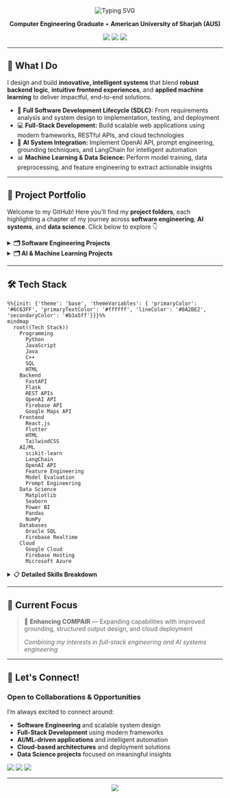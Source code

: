 <div align="center">

<p align="center">
  <img src="https://readme-typing-svg.herokuapp.com?font=Fira+Code&weight=600&size=24&pause=1000&color=6C63FF&center=true&vCenter=true&width=700&height=70&lines=Hi,+I'm+Warda+Ul+Hasan;Software+Engineer+|+Full+Stack+Developer;AI+Systems+Engineer+|+ML+%26+Data+Science;Building+Intelligent+Solutions" alt="Typing SVG" />
</p>

**Computer Engineering Graduate** • **American University of Sharjah (AUS)**

<p align="center">
  <a href="https://www.linkedin.com/in/wardaulhasan"><img src="https://img.shields.io/badge/LinkedIn-Connect-0077B5?style=flat-square&logo=linkedin" /></a>
  <a href="mailto:wardaulhasan@gmail.com"><img src="https://img.shields.io/badge/Email-Contact-D14836?style=flat-square&logo=gmail&logoColor=white" /></a>
  <a href="https://www.google.com/maps/place/Dubai,+United+Arab+Emirates/"><img src="https://img.shields.io/badge/Dubai%2C%20UAE-Location-FF5733?style=flat-square&logo=google-maps&logoColor=white" /></a>
</p>

</div>

---

## 🚀 What I Do

I design and build **innovative, intelligent systems** that blend **robust backend logic**, **intuitive frontend experiences**, and **applied machine learning** to deliver impactful, end-to-end solutions.

- 🔄 **Full Software Development Lifecycle (SDLC):** From requirements analysis and system design to implementation, testing, and deployment  
- 💻 **Full-Stack Development:** Build scalable web applications using modern frameworks, RESTful APIs, and cloud technologies  
- 🤖 **AI System Integration:** Implement OpenAI API, prompt engineering, grounding techniques, and LangChain for intelligent automation  
- 📊 **Machine Learning & Data Science:** Perform model training, data preprocessing, and feature engineering to extract actionable insights 

---

## 💼 Project Portfolio

Welcome to my GitHub! Here you'll find my **project folders**, each highlighting a chapter of my journey across **software engineering**, **AI systems**, and **data science**. Click below to explore 👇

<details>
<summary><b>🗂️ Software Engineering Projects</b></summary>

#### 🧠 **COMPAIR** | [View Project →](https://github.com/wardacoder/COMPAIR)
A full-stack comparison web application built with React.js and FastAPI, featuring AI integration through LangChain and OpenAI API for intelligent, structured comparisons. It combines robust frontend and backend engineering, API design, testing, and prompt-driven AI reasoning into a cohesive, reliable system.

#### ⚙️ **Automated Laundromat System** | [View Project →](https://github.com/wardacoder/Automated-Laundromat-System)
Software Engineering SDLC project covering requirements (FRs & NFRs), design and analysis (UML diagrams: Use Case, Class, Domain Model, and Sequence), full-stack implementation (Firebase backend database and hosting + Flutter frontend), testing (plans and cases), and deployment of a smart laundromat web system.

#### 🚗 **Smart Toll Gate System** | [View Project →](https://github.com/wardacoder/Smart-Toll-Gate-System)
An automated Smart Toll Gate System built using Raspberry Pi, integrating sensors and RFID for vehicle detection and identification, along with speed and weight measurement for dynamic toll calculation. The system controls gate access, uploads data to ThingSpeak for cloud monitoring, and supports operator overrides and alert mechanisms. It also includes RESTful Flask APIs that enable web-based gate operations, real-time vehicle information, and trespassing event handling through defined routes.

#### ⚔️ **Multithreaded RPG Engine with Design Patterns & Sensor Integration** | [View Project →](https://github.com/wardacoder/Multithreaded-Design_Patterns-RPG)
Java-based multithreaded RPG engine showcasing professional software architecture with advanced objected oriented programming. Implements six software design patterns Observer, Singleton, Template Method, Strategy, State, and Command. Uses concurrent threads for battle timing and real-time gyroscope, accelerometer, and sound input with synchronized, thread-safe execution.

#### 🌤️ **AI & IoT Based Air Quality Monitoring and Prediction** | [View Project →](https://medium.com/@wardaulhasan/building-a-smart-solar-powered-aiot-system-for-real-time-air-quality-monitoring-and-prediction-a2449d4009d8))
Full-stack AIoT engineering project integrating embedded hardware, cloud infrastructure, and machine learning for real-time air quality monitoring and forecasting. Developed solar-powered ESP32 sensor nodes, a Firebase–GCP cloud pipeline, and a Flutter dashboard for live data visualization and predictive analytics using a hybrid CNN–BiLSTM model.

</details>

<details>
<summary><b>🗂️ AI & Machine Learning Projects</b></summary>

#### 🧩 **COMPAIR – AI Integration**
> Advanced prompt engineering and API integration within COMPAIR
- **Tech:** OpenAI API, LangChain
- **Focus:** Prompt templates, grounding strategies, minimizing hallucinations
- [View Project →](https://github.com/wardacoder/COMPAIR)

#### 🌊 **Flood Prediction System**
> Machine learning model predicting flood likelihood using real-world data
- **Tech:** Python, scikit-learn, semi-supervised learning (KNN with pseudo-labeling)
- **Focus:** Data preprocessing, feature selection, model evaluation (accuracy, precision, recall, F1-score)
- [View Project →](https://github.com/wardacoder/Flood-Prediction-ML)

#### 🧬 **Protein Stability Prediction**
> Predicting protein stability using ensemble methods
- **Tech:** Random Forest, PCA for dimensionality reduction
- **Focus:** Data analysis, training, visualization with Matplotlib and Seaborn

</details>

<!-- <details>
<summary><b>🗂️ Data Science Projects</b></summary>

Projects focused on **extracting insights**, **analyzing trends**, and **visualizing model performance**.

**Tools:** Python, Pandas, NumPy, Matplotlib, Seaborn, Power BI

</details>
-->
---

## 🛠️ Tech Stack

```mermaid
%%{init: {'theme': 'base', 'themeVariables': { 'primaryColor': '#6C63FF', 'primaryTextColor': '#ffffff', 'lineColor': '#8A2BE2', 'secondaryColor': '#b3a5ff'}}}%%
mindmap
  root((Tech Stack))
    Programming
      Python
      JavaScript
      Java
      C++
      SQL
      HTML
    Backend
      FastAPI
      Flask
      REST APIs
      OpenAI API
      Firebase API
      Google Maps API
    Frontend
      React.js
      Flutter
      HTML
      TailwindCSS
    AI/ML
      scikit-learn
      LangChain
      OpenAI API
      Feature Engineering
      Model Evaluation
      Prompt Engineering
    Data Science
      Matplotlib
      Seaborn
      Power BI
      Pandas
      NumPy
    Databases
      Oracle SQL
      Firebase Realtime
    Cloud
      Google Cloud
      Firebase Hosting
      Microsoft Azure
```

<details>
<summary>📋 <b>Detailed Skills Breakdown</b></summary>

### Programming Languages
`Python` `Java` `C++` `JavaScript` `SQL` `HTML`

### Backend Development
`FastAPI` `Flask` `REST APIs` `OpenAI API` `Firebase API` `Google Maps API`

### Frontend Development
`React.js` `Flutter` `HTML` `TailwindCSS`

### Artificial Intelligence & Machine Learning
- **Frameworks:** `scikit-learn` `LangChain` `OpenAI API`
- **Techniques:** Supervised & Unsupervised Learning, Feature Engineering, Dimensionality Reduction (PCA), Model Evaluation (AUC, ROC), Hyperparameter Tuning, Prompt Engineering

### Data Science & Visualization
`Matplotlib` `Seaborn` `Power BI`

### Databases
`SQL (Oracle)` `NoSQL (Firebase Realtime Database)`

### Cloud Platforms
`Google Cloud Platform (GCP)` `Firebase Hosting` `Microsoft Azure`

</details>

---

## 💼 Current Focus

> 🔨 **Enhancing COMPAIR** — Expanding capabilities with improved grounding, structured output design, and cloud deployment
> 
> *Combining my interests in full-stack engineering and AI systems engineering*

---

## 🤝 Let's Connect!

<div align="leftr">

### Open to Collaborations & Opportunities  

I’m always excited to connect around:  

-  **Software Engineering** and scalable system design  
-  **Full-Stack Development** using modern frameworks  
-  **AI/ML-driven applications** and intelligent automation  
-  **Cloud-based architectures** and deployment solutions  
-  **Data Science projects** focused on meaningful insights  

<p align="left">
  <a href="https://www.linkedin.com/in/wardaulhasan"><img src="https://img.shields.io/badge/LinkedIn-Connect-0077B5?style=flat-square&logo=linkedin" /></a>
  <a href="mailto:wardaulhasan@gmail.com"><img src="https://img.shields.io/badge/Email-Contact-D14836?style=flat-square&logo=gmail&logoColor=white" /></a>
  <a href="https://www.google.com/maps/place/Dubai,+United+Arab+Emirates/"><img src="https://img.shields.io/badge/Dubai%2C%20UAE-Location-FF5733?style=flat-square&logo=google-maps&logoColor=white" /></a>
</p>

</div>

---

<p align="center">
  <img src="https://capsule-render.vercel.app/api?type=waving&color=6C63FF&height=100&section=footer&text=%22Code%20is%20the%20engine,%20data%20is%20the%20fuel,%20and%20intelligence%20is%20the%20outcome.%22&fontSize=16&fontAlignY=70&fontColor=000000"/>
</p>

